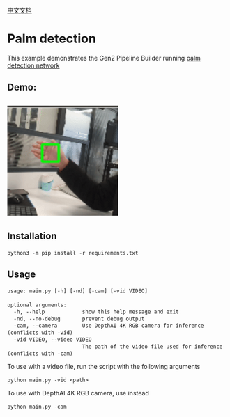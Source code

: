 [中文文档](README.zh-CN.md)

Palm detection
================

This example demonstrates the Gen2 Pipeline Builder running 
[palm detection network](https://github.com/google-ai-edge/mediapipe/blob/master/docs/solutions/hands.md)  

## Demo:

![demo](images/palm_detection.gif)
--------------------

## Installation

```
python3 -m pip install -r requirements.txt
```

## Usage

```
usage: main.py [-h] [-nd] [-cam] [-vid VIDEO]

optional arguments:
  -h, --help            show this help message and exit
  -nd, --no-debug       prevent debug output
  -cam, --camera        Use DepthAI 4K RGB camera for inference (conflicts with -vid)
  -vid VIDEO, --video VIDEO
                        The path of the video file used for inference (conflicts with -cam)

```

To use with a video file, run the script with the following arguments

```
python main.py -vid <path>
```

To use with DepthAI 4K RGB camera, use instead
```
python main.py -cam
```
